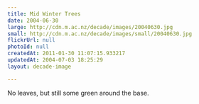 ```yaml
---
title: Mid Winter Trees
date: 2004-06-30
large: http://cdn.m.ac.nz/decade/images/20040630.jpg
small: http://cdn.m.ac.nz/decade/images/small/20040630.jpg
flickrUrl: null
photoId: null
createdAt: 2011-01-30 11:07:15.933217
updatedAt: 2004-07-03 18:25:29
layout: decade-image

---
```

No leaves, but still some green around the base.
